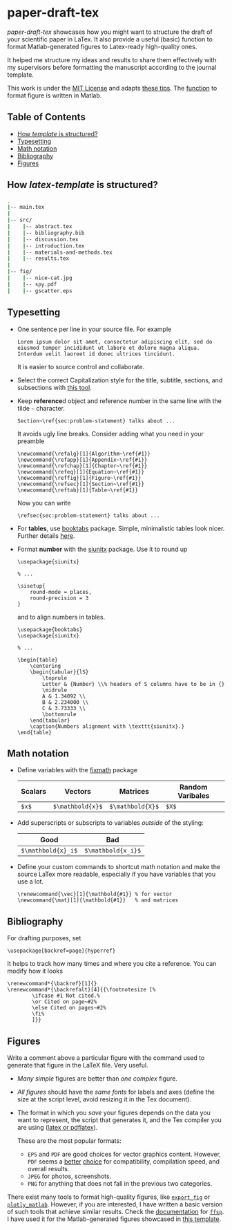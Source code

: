 # **paper-draft-tex**

*paper-draft-tex* showcases how you might want to structure the draft of your scientific paper in LaTex. It also provide a useful (basic) function to format Matlab-generated figures to Latex-ready high-quality ones.

It helped me structure my ideas and results to share them effectively with my supervisors before formatting the manuscript according to the journal template.

This work is under the [MIT License](LICENSE) and adapts [these tips](https://github.com/Wookai/paper-tips-and-tricks). The [function](./matlab/ffsp.m) to format figure is written in Matlab. 

## Table of Contents
- [How *template* is structured?](#how-template-is-structured)
- [Typesetting](#typesetting)
- [Math notation](#math-notation)
- [Bibliography](#bibliography)
- [Figures](#figures)

## How *latex-template* is structured?


```bash
.
|-- main.tex
|
|-- src/
|    |-- abstract.tex
|    |-- bibliography.bib
|    |-- discussion.tex
|    |-- introduction.tex
|    |-- materials-and-methods.tex
|    |-- results.tex
|
|-- fig/
|    |-- nice-cat.jpg
|    |-- spy.pdf
|    |-- gscatter.eps
```

## Typesetting

- One sentence per line in your source file. For example
    ```
    Lorem ipsum dolor sit amet, consectetur adipiscing elit, sed do eiusmod tempor incididunt ut labore et dolore magna aliqua.
    Interdum velit laoreet id donec ultrices tincidunt.
    ```
    It is easier to source control and collaborate.
- Select the correct Capitalization style for the title, subtitle, sections, and subsections with [this tool](https://capitalizemytitle.com/).
- Keep **reference**d object and reference number in the same line with the tilde `~` character. 
    ```
    Section~\ref{sec:problem-statement} talks about ...
    ```
    It avoids ugly line breaks. 
    Consider adding what you need in your preamble
    ```
    \newcommand{\refalg}[1]{Algorithm~\ref{#1}}
    \newcommand{\refapp}[1]{Appendix~\ref{#1}}
    \newcommand{\refchap}[1]{Chapter~\ref{#1}}
    \newcommand{\refeq}[1]{Equation~\ref{#1}}
    \newcommand{\reffig}[1]{Figure~\ref{#1}}
    \newcommand{\refsec}[1]{Section~\ref{#1}}
    \newcommand{\reftab}[1]{Table~\ref{#1}}
    ```

    Now you can write
    ```
    \refsec{sec:problem-statement} talks about ...
    ```
- For **tables**, use [booktabs](https://www.ctan.org/pkg/booktabs) package. 
  Simple, minimalistic tables look nicer. Further details [here](https://people.inf.ethz.ch/markusp/teaching/guides/guide-tables.pdf).
- Format **number** with the [siunitx](https://ctan.org/pkg/siunitx) package. 
    Use it to round up
    ```
    \usepackage{siunitx}

    % ...

    \sisetup{
        round-mode = places,
        round-precision = 3
    }  
    ```
    and to align numbers in tables.
    ```
    \usepackage{booktabs}
    \usepackage{siunitx}

    % ...

    \begin{table}
        \centering
        \begin{tabular}{lS}
            \toprule
            Letter & {Number} \\% headers of S columns have to be in {}
            \midrule
            A & 1.34092 \\
            B & 2.234000 \\
            C & 3.73333 \\
            \bottomrule
        \end{tabular}
        \caption{Numbers alignment with \texttt{siunitx}.}
    \end{table}
    ```


## Math notation

- Define variables with the [fixmath](https://www.ctan.org/pkg/fixmath) package

    | Scalars | Vectors | Matrices | Random Varibales
    |--------------|-----------|--------------|-----------|
    |`$x$`|`$\mathbold{x}$`|`$\mathbold{X}$`|`$X$`|

- Add superscripts or subscripts to variables *outside* of the styling:

    | Good | Bad |
    |--------------|-----------|
    | `$\mathbold{x}_i$` | `$\mathbold{x_i}$` 

- Define your custom commands to shortcut math notation and make the source LaTex more readable, especially if you have variables that you use a lot.

    ```
    \renewcommand{\vec}[1]{\mathbold{#1}} % for vector
    \newcommand{\mat}[1]{\mathbold{#1}}   % and matrices
    ```

## Bibliography

For drafting purposes, set

```
\usepackage[backref=page]{hyperref}
```

It helps to track how many times and where you cite a reference.
You can modify how it looks

```
\renewcommand*{\backref}[1]{}
\renewcommand*{\backrefalt}[4]{{\footnotesize [%
		\ifcase #1 Not cited.%
		\or Cited on page~#2%
		\else Cited on pages~#2%
		\fi%
		]}}
```

## Figures

Write a comment above a particular figure with the command used to generate that figure in the LaTeX file. 
Very useful.

- *Many simple* figures are better than *one complex* figure.

- *All figures* should have the *same fonts* for labels and axes (define the size at the script level, avoid resizing it in the Tex document).

- The format in which you *save* your figures depends on the data you want to represent, the script that generates it, and the Tex compiler you are using ([latex or pdflatex](https://www.overleaf.com/learn/latex/Choosing_a_LaTeX_Compiler)).

    These are the most popular formats:
    - `EPS` and `PDF` are good choices for vector graphics content. 
    However, `PDF` seems a [better](https://tex.stackexchange.com/questions/1072/which-graphics-formats-can-be-included-in-documents-processed-by-latex-or-pdflat) [choice](https://tex.stackexchange.com/questions/2092/which-figure-type-to-use-pdf-or-eps) for compatibility, compilation speed, and overall results.
    - `JPEG` for photos, screenshots.
    - `PNG` for anything that does not fall in the previous two categories.

There exist many tools to format high-quality figures, like [`export_fig`](https://github.com/altmany/export_fig) or [`plotly_matlab`](https://github.com/plotly/plotly_matlab). However, if you are interested, I have written a basic version of such tools that achieve similar results. Check the [documentation](./matlab/README.md) for [`ffsp`](./matlab/ffsp.m). I have used it for the Matlab-generated figures showcased in [this template](./latex-template/main.pdf). 
